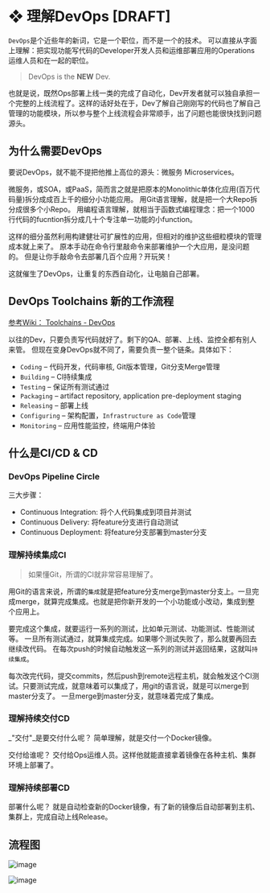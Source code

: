 # ❖ 理解DevOps [DRAFT]

`DevOps`是个近些年的新词，它是一个职位，而不是一个的技术。
可以直接从字面上理解：把实现功能写代码的Developer开发人员和运维部署应用的Operations运维人员和在一起的职位。

> DevOps is the **NEW** Dev. 

也就是说，既然Ops部署上线一类的完成了自动化，Dev开发者就可以独自承担一个完整的上线流程了。这样的话好处在于，Dev了解自己刚刚写的代码也了解自己管理的功能模块，所以参与整个上线流程会非常顺手，出了问题也能很快找到问题源头。


## 为什么需要DevOps

要说DevOps，就不能不提把他推上高位的源头：微服务 Microservices。

微服务，或SOA，或PaaS，简而言之就是把原本的Monolithic单体化应用(百万代码量)拆分成成百上千的细分小功能应用。
用Git语言理解，就是把一个大Repo拆分成很多个小Repo。
用编程语言理解，就相当于函数式编程理念：把一个1000行代码的fucntion拆分成几十个专注单一功能的小function。

这样的细分虽然利用构建健壮可扩展性的应用，但相对的维护这些细粒模块的管理成本就上来了。
原本手动在命令行里敲命令来部署维护一个大应用，是没问题的。
但是让你手敲命令去部署几百个应用？开玩笑！

这就催生了DevOps，让重复的东西自动化，让电脑自己部署。




## DevOps Toolchains 新的工作流程

[参考Wiki： Toolchains - DevOps](https://www.wikiwand.com/en/DevOps)

以往的Dev，只要负责写代码就好了。剩下的QA、部署、上线、监控全都有别人来管。
但现在变身DevOps就不同了，需要负责一整个链条。具体如下：
- `Coding` – 代码开发，代码审核, Git版本管理，Git分支Merge管理
- `Building` – CI持续集成
- `Testing` – 保证所有测试通过
- `Packaging` – artifact repository, application pre-deployment staging
- `Releasing` – 部署上线
- `Configuring` – 架构配置，`Infrastructure as Code`管理
- `Monitoring` – 应用性能监控，终端用户体验






## 什么是CI/CD & CD


### DevOps Pipeline Circle

三大步骤：
- Continuous Integration: 将个人代码集成到项目并测试
- Continuous Delivery: 将feature分支进行自动测试
- Continuous Deployment: 将feature分支部署到master分支


### 理解持续集成CI

> 如果懂Git，所谓的CI就非常容易理解了。

用Git的语言来说，所谓的`集成`就是把feature分支merge到master分支上。一旦完成merge，就算完成集成。也就是把你新开发的一个小功能或小改动，集成到整个应用上。

要完成这个集成，就要运行一系列的测试，比如单元测试、功能测试、性能测试等。
一旦所有测试通过，就算集成完成。如果哪个测试失败了，那么就要再回去继续改代码。
在每次push的时候自动触发这一系列的测试并返回结果，这就叫`持续集成`。

每次改完代码，提交commits，然后push到remote远程主机，就会触发这个CI测试。只要测试完成，就意味着可以集成了，用git的语言说，就是可以merge到master分支了。
一旦merge到master分支，就意味着完成了集成。


### 理解持续交付CD

_"交付"_是要交付什么呢？
简单理解，就是交付一个Docker镜像。

交付给谁呢？
交付给Ops运维人员。这样他就能直接拿着镜像在各种主机、集群环境上部署了。


### 理解持续部署CD

部署什么呢？
就是自动检查新的Docker镜像，有了新的镜像后自动部署到主机、集群上，完成自动上线Release。




## 流程图

![image](https://user-images.githubusercontent.com/14041622/54485982-cce32300-48bc-11e9-9bdd-61e6db5dd218.png)

![image](https://user-images.githubusercontent.com/14041622/54485990-fa2fd100-48bc-11e9-97c4-3a651251ca1b.png)



